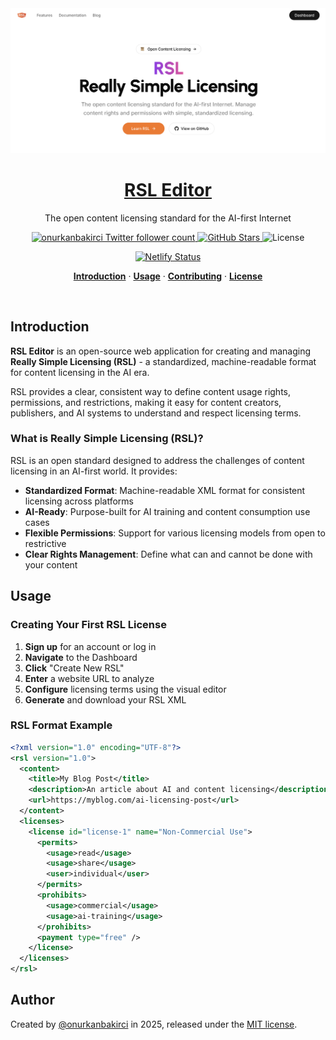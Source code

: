 <a href="https://github.com/onurkanbakirci/rsl-editor">
  <img alt="RSL Editor" src="public/_static/og.png">
  <h1 align="center">RSL Editor</h1>
</a>

<p align="center">
  The open content licensing standard for the AI-first Internet
</p>

<p align="center">
  <a href="https://twitter.com/onurkanbakirci">
    <img src="https://img.shields.io/twitter/follow/onurkanbakirci?style=flat&label=onurkanbakirci&logo=twitter&color=0bf&logoColor=fff" alt="onurkanbakirci Twitter follower count" />
  </a>
  <a href="https://github.com/onurkanbakirci/rsl-editor">
    <img src="https://img.shields.io/github/stars/onurkanbakirci/rsl-editor?style=social" alt="GitHub Stars" />
  </a>
  <img src="https://img.shields.io/github/license/onurkanbakirci/rsl-editor" alt="License" />
</p>

<p align="center">
  <a href="https://app.netlify.com/projects/rsl-editor/deploys">
    <img src="https://api.netlify.com/api/v1/badges/f9d30443-e8c2-49ae-b1d7-917f8fcece39/deploy-status" alt="Netlify Status" />
  </a>
</p>

<p align="center">
  <a href="#introduction"><strong>Introduction</strong></a> ·
  <a href="#usage"><strong>Usage</strong></a> ·
  <a href="#contributing"><strong>Contributing</strong></a> ·
  <a href="#license"><strong>License</strong></a>
</p>
<br/>

## Introduction

**RSL Editor** is an open-source web application for creating and managing **Really Simple Licensing (RSL)** - a standardized, machine-readable format for content licensing in the AI era. 

RSL provides a clear, consistent way to define content usage rights, permissions, and restrictions, making it easy for content creators, publishers, and AI systems to understand and respect licensing terms.

### What is Really Simple Licensing (RSL)?

RSL is an open standard designed to address the challenges of content licensing in an AI-first world. It provides:

- **Standardized Format**: Machine-readable XML format for consistent licensing across platforms
- **AI-Ready**: Purpose-built for AI training and content consumption use cases
- **Flexible Permissions**: Support for various licensing models from open to restrictive
- **Clear Rights Management**: Define what can and cannot be done with your content



## Usage

### Creating Your First RSL License

1. **Sign up** for an account or log in
2. **Navigate** to the Dashboard
3. **Click** "Create New RSL" 
4. **Enter** a website URL to analyze
5. **Configure** licensing terms using the visual editor
6. **Generate** and download your RSL XML

### RSL Format Example

```xml
<?xml version="1.0" encoding="UTF-8"?>
<rsl version="1.0">
  <content>
    <title>My Blog Post</title>
    <description>An article about AI and content licensing</description>
    <url>https://myblog.com/ai-licensing-post</url>
  </content>
  <licenses>
    <license id="license-1" name="Non-Commercial Use">
      <permits>
        <usage>read</usage>
        <usage>share</usage>
        <user>individual</user>
      </permits>
      <prohibits>
        <usage>commercial</usage>
        <usage>ai-training</usage>
      </prohibits>
      <payment type="free" />
    </license>
  </licenses>
</rsl>
```


## Author

Created by [@onurkanbakirci](https://twitter.com/onurkanbakirci) in 2025, released under the [MIT license](https://github.com/onurkanbakirci/rsl-editor/blob/main/LICENSE.md).